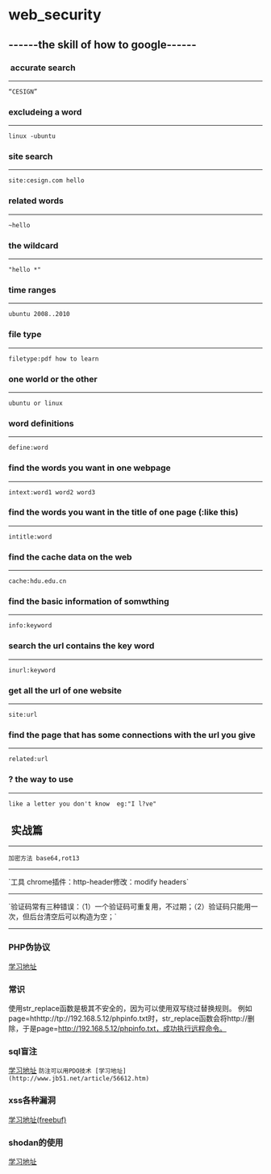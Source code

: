 # web_security

##  ------the skill of how to google------

###  accurate search
---
`“CESIGN”`

### excludeing a word
---
`linux -ubuntu`

### site search
---
`site:cesign.com hello`

### related words
---
`~hello`


### the wildcard
---
`"hello *"`

### time ranges
---
`ubuntu 2008..2010`

### file type
---
`filetype:pdf how to learn`

### one world or the other
---
`ubuntu or linux`

### word definitions
---
`define:word`

### find the words you want in one webpage
---
`intext:word1 word2 word3`

### find the words you want in the title of one page (<title>hello</title>:like this)
---
`intitle:word`

### find the cache data on the web
---
`cache:hdu.edu.cn`

### find the basic information of somwthing
---
`info:keyword`

### search the url contains the key word
---
`inurl:keyword`

### get all the url of one website
---
`site:url`

### find the page that has some connections with the url you give
---
`related:url`

### ? the way to use
---
`like a letter you don't know  eg:"I l?ve"`


##  实战篇
---
`加密方法 base64,rot13`
<hr/>
`工具 chrome插件：http-header修改：modify headers`
<hr/>
`验证码常有三种错误：（1）一个验证码可重复用，不过期；（2）验证码只能用一次，但后台清空后可以构造为空；`

---
### PHP伪协议
[学习地址](http://www.lorexxar.cn/2016/09/14/php-wei/)

### 常识
使用str_replace函数是极其不安全的，因为可以使用双写绕过替换规则。
例如page=hthttp://tp://192.168.5.12/phpinfo.txt时，str_replace函数会将http://删除，于是page=http://192.168.5.12/phpinfo.txt，成功执行远程命令。

### sql盲注
[学习地址](http://www.freebuf.com/articles/web/120985.html)
`防注可以用PDO技术 [学习地址](http://www.jb51.net/article/56612.htm)`

### xss各种漏洞
[学习地址(freebuf)](http://www.freebuf.com/articles/web/123779.html)

### shodan的使用
[学习地址](https://cli.shodan.io/)

